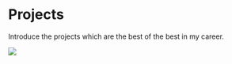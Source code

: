 # Projects
Introduce the projects which are the best of the best in my career.
<div>
<img src = "https://user-images.githubusercontent.com/42164506/43884527-50571904-9bf1-11e8-8fbe-5ab79ffa838b.JPG">
</div>

